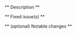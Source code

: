 ** Description **
<!--
A description what you did in this pull request
-->

** Fixed issue(s) **
<!--
Which issue did you address in the pull request
-->

** (optional) Notable changes **
<!--
If your PR changes how CSB works in a significant way, here's the place to tell us
-->
